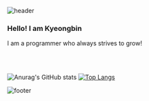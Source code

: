 ![header](https://capsule-render.vercel.app/api?type=waving&&color=gradient&height=100&section=header&fontSize=90)

<h3>Hello! I am Kyeongbin</h3>
I am a programmer who always strives to grow!



<br/><br/>

<div align = "left">
  
![Anurag's GitHub stats](https://github-readme-stats.vercel.app/api?username=leuneoe25&show_icons=true&theme=radical) [![Top Langs](https://github-readme-stats.vercel.app/api/top-langs/?username=leuneoe25&layout=compact)](https://github.com/anuraghazra/github-readme-stats)







![footer](https://capsule-render.vercel.app/api?type=waving&&color=gradient&height=100&section=footer&fontSize=90)
